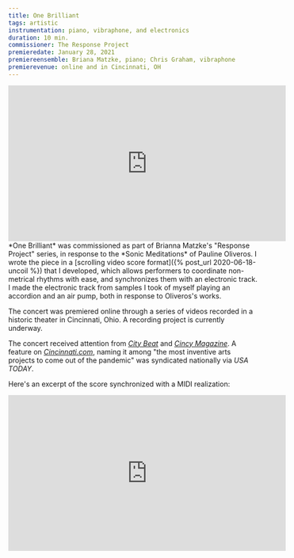 ```yaml
---
title: One Brilliant
tags: artistic
instrumentation: piano, vibraphone, and electronics
duration: 10 min.
commissioner: The Response Project
premieredate: January 28, 2021
premiereensemble: Briana Matzke, piano; Chris Graham, vibraphone
premierevenue: online and in Cincinnati, OH
---
```

<div class="video-container"><iframe width="560" height="315" src="https://www.youtube.com/embed/-h3bqhyCK9c" title="YouTube video player" frameborder="0" allow="accelerometer; autoplay; clipboard-write; encrypted-media; gyroscope; picture-in-picture" allowfullscreen></iframe></div>
*One Brilliant* was commissioned as part of Brianna Matzke's "Response Project" series, in response to the *Sonic Meditations* of Pauline Oliveros. I wrote the piece in a [scrolling video score format]({% post_url 2020-06-18-uncoil %}) that I developed, which allows performers to coordinate non-metrical rhythms with ease, and synchronizes them with an electronic track. I made the electronic track from samples I took of myself playing an accordion and an air pump, both in response to Oliveros's works.

The concert was premiered online through a series of videos recorded in a historic theater in Cincinnati, Ohio. A recording project is currently underway.

The concert received attention from [*City Beat*](https://www.citybeat.com/arts/cincinnati-pianist-brianna-matzkes-latest-response-project-blends-art-music-film-and-meditation-with-local-historical-sites-12169945) and [*Cincy Magazine*](https://www.cincymagazine.com/a-musical-response/?fbclid=IwAR0XlqbKPi2C3Irs6xz36uRyUBgivTeGosK7pBXQuH3XeavDZvLk2OVUyog). A feature on [*Cincinnati.com*](https://www.cincinnati.com/story/entertainment/arts/2020/11/27/cincinnati-most-inventive-arts-projects-come-out-pandemic/6422303002/), naming it among "the most inventive arts projects to come out of the pandemic" was syndicated nationally via *USA TODAY*.

Here's an excerpt of the score synchronized with a MIDI realization:

<div class="video-container"><iframe width="560" height="315" src="https://www.youtube.com/embed/jnGHwpaZB2Y" title="YouTube video player" frameborder="0" allow="accelerometer; autoplay; clipboard-write; encrypted-media; gyroscope; picture-in-picture" allowfullscreen></iframe></div>
